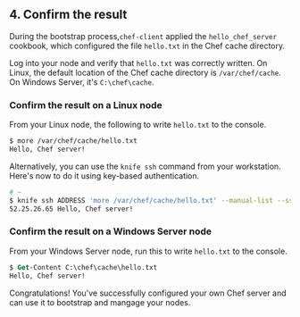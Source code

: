 ## 4. Confirm the result

During the bootstrap process,`chef-client` applied the `hello_chef_server` cookbook, which configured the file <code class="file-path">hello.txt</code> in the Chef cache directory.

Log into your node and verify that <code class="file-path">hello.txt</code> was correctly written. On Linux, the default location of the Chef cache directory is <code class="file-path">/var/chef/cache</code>. On Windows Server, it's <code class="file-path">C:\chef\cache</code>.

### Confirm the result on a Linux node

From your Linux node, the following to write <code class="file-path">hello.txt</code> to the console.

```bash
$ more /var/chef/cache/hello.txt
Hello, Chef server!
```

Alternatively, you can use the `knife ssh` command from your workstation. Here's now to do it using key-based authentication.

```bash
# ~
$ knife ssh ADDRESS 'more /var/chef/cache/hello.txt' --manual-list --ssh-user USER --identity-file IDENTITY_FILE
52.25.26.65 Hello, Chef server!
```

### Confirm the result on a Windows Server node

From your Windows Server node, run this to write <code class="file-path">hello.txt</code> to the console.

```ps
$ Get-Content C:\chef\cache\hello.txt
Hello, Chef server!
```

Congratulations! You've successfully configured your own Chef server and can use it to bootstrap and mangage your nodes.
